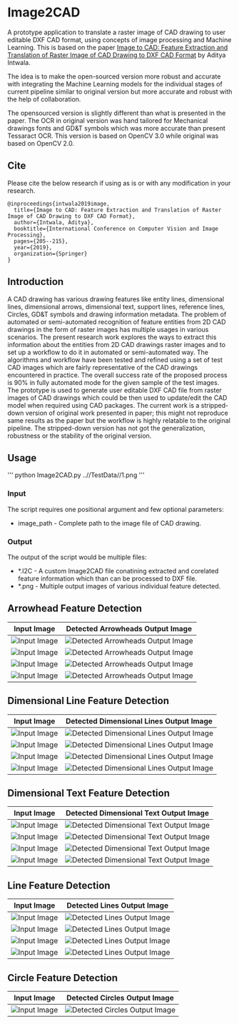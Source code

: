 # Image2CAD
A prototype application to translate a raster image of CAD drawing to user editable DXF CAD format, using concepts of image processing and Machine Learning. This is based on the paper [Image to CAD: Feature Extraction and Translation of Raster Image of CAD Drawing to DXF CAD Format](/Paper/Image2CAD_AdityaIntwala_CVIP2019.pdf) by Aditya Intwala.

The idea is to make the open-sourced version more robust and accurate with integrating the Machine Learning models for the individual stages of current pipeline similar to original version but more accurate and robust with the help of collaboration.

The opensourced version is slightly different than what is presented in the paper. The OCR in original version was hand tailored for Mechanical drawings fonts and GD&T symbols which was more accurate than present Tessaract OCR. This version is based on OpenCV 3.0 while original was based on OpenCV 2.0.

## Cite
Please cite the below research if using as is or with any modification in your research.
```
@inproceedings{intwala2019image,
  title={Image to CAD: Feature Extraction and Translation of Raster Image of CAD Drawing to DXF CAD Format},
  author={Intwala, Aditya},
  booktitle={International Conference on Computer Vision and Image Processing},
  pages={205--215},
  year={2019},
  organization={Springer}
}
```

## Introduction
A CAD drawing has various drawing features like entity lines, dimensional lines, dimensional arrows, dimensional text, support lines, reference lines, Circles, GD&T symbols and drawing information metadata. The problem of automated or semi-automated recognition of feature entities from 2D CAD drawings in the form of raster images has multiple usages in various scenarios. The present research work explores the ways to extract this information about the entities from 2D CAD drawings raster images and to set up a workflow to do it in automated or semi-automated way. The algorithms and workflow have been tested and refined using a set of test CAD images which are fairly representative of the CAD drawings encountered in practice. The overall success rate of the proposed process is 90% in fully automated mode for the given sample of the test images. The prototype is used to generate user editable DXF CAD file from raster images of CAD drawings which could be then used to update/edit the CAD model when required using CAD packages. The current work is a stripped-down version of original work presented in paper; this might not reproduce same results as the paper but the workflow is highly relatable to the original pipeline. The stripped-down version has not got the generalization, robustness or the stability of the original version. 

## Usage
''' python Image2CAD.py ..//TestData//1.png '''

### Input
The script requires one positional argument and few optional parameters:
* image_path - Complete path to the image file of CAD drawing.

### Output
The output of the script would be multiple files:
* *.I2C - A custom Image2CAD file conatining extracted and corelated feature information which than can be processed to DXF file.
* *.png - Multiple output images of various individual feature detected.

## Arrowhead Feature Detection
Input Image  |  Detected Arrowheads Output Image 
:------------------:|:--------------------:
![Input Image](/TestData/1.png)  |  ![Detected Arrowheads Output Image](/TestData/Output/1/20201120-093555/Arrowheads_Extraction_Output.png)
![Input Image](/TestData/2.PNG)  |  ![Detected Arrowheads Output Image](/TestData/Output/2/20201120-093813/Arrowheads_Extraction_Output.png)
![Input Image](/TestData/3.PNG)  |  ![Detected Arrowheads Output Image](/TestData/Output/3/20201120-093906/Arrowheads_Extraction_Output.png)
![Input Image](/TestData/4.PNG)  |  ![Detected Arrowheads Output Image](/TestData/Output/4/20201120-093947/Arrowheads_Extraction_Output.png)

## Dimensional Line Feature Detection
Input Image  |  Detected Dimensional Lines Output Image 
:------------------:|:--------------------:
![Input Image](/TestData/1.png)  |  ![Detected Dimensional Lines Output Image](/TestData/Output/1/20201120-093555/DimensionalLine_Extraction_Output.png)
![Input Image](/TestData/2.PNG)  |  ![Detected Dimensional Lines Output Image](/TestData/Output/2/20201120-093813/DimensionalLine_Extraction_Output.png)
![Input Image](/TestData/3.PNG)  |  ![Detected Dimensional Lines Output Image](/TestData/Output/3/20201120-093906/DimensionalLine_Extraction_Output.png)
![Input Image](/TestData/4.PNG)  |  ![Detected Dimensional Lines Output Image](/TestData/Output/4/20201120-093947/DimensionalLine_Extraction_Output.png)

## Dimensional Text Feature Detection
Input Image  |  Detected Dimensional Text Output Image 
:------------------:|:--------------------:
![Input Image](/TestData/1.png)  |  ![Detected Dimensional Text Output Image](/TestData/Output/1/20201120-093555/Text_Extraction_Output.png)
![Input Image](/TestData/2.PNG)  |  ![Detected Dimensional Text Output Image](/TestData/Output/2/20201120-093813/Text_Extraction_Output.png)
![Input Image](/TestData/3.PNG)  |  ![Detected Dimensional Text Output Image](/TestData/Output/3/20201120-093906/Text_Extraction_Output.png)
![Input Image](/TestData/4.PNG)  |  ![Detected Dimensional Text Output Image](/TestData/Output/4/20201120-093947/Text_Extraction_Output.png)

## Line Feature Detection
Input Image  |  Detected Lines Output Image 
:------------------:|:--------------------:
![Input Image](/TestData/1.png)  |  ![Detected Lines Output Image](/TestData/Output/1/20201120-093555/Line_Extraction_Output.png)
![Input Image](/TestData/2.PNG)  |  ![Detected Lines Output Image](/TestData/Output/2/20201120-093813/Line_Extraction_Output.png)
![Input Image](/TestData/3.PNG)  |  ![Detected Lines Output Image](/TestData/Output/3/20201120-093906/Line_Extraction_Output.png)
![Input Image](/TestData/4.PNG)  |  ![Detected Lines Output Image](/TestData/Output/4/20201120-093947/Line_Extraction_Output.png)

## Circle Feature Detection
Input Image  |  Detected Circles Output Image 
:------------------:|:--------------------:
![Input Image](/TestData/1.png)  |  ![Detected Circles Output Image](/TestData/Output/1/20201120-093555/Circle_Extraction_Output.png)
